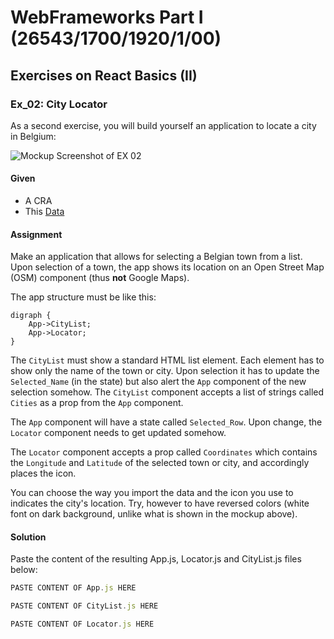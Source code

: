 # WebFrameworks Part I (26543/1700/1920/1/00)

## Exercises on React Basics (II)

### Ex_02: City Locator

As a second exercise, you will build yourself an application to locate a city in Belgium:

![Mockup Screenshot of EX 02](../Media/Ex_02_01.png)

#### Given

- A CRA
- This [Data](/Data/Gemeenten_België.txt)

#### Assignment

Make an application that allows for selecting a Belgian town from a list. Upon selection of a town, the app shows its location on an Open Street Map (OSM) component (thus __not__ Google Maps).

The app structure must be like this:

```graphviz
digraph {
	App->CityList;
	App->Locator;
}
```

The `CityList` must show a standard HTML list element. Each element has to show only the name of the town or city. Upon selection it has to update the `Selected_Name` (in the state) but also alert the `App` component of the new selection somehow. The `CityList` component accepts a list of strings called `Cities` as a prop from the `App` component.

The `App` component will have a state called `Selected_Row`. Upon change, the `Locator` component needs to get updated somehow.

The `Locator` component accepts a prop called `Coordinates` which contains the `Longitude` and `Latitude` of the selected town or city, and accordingly places the icon.

You can choose the way you import the data and the icon you use to indicates the city's location. Try, however to have reversed colors (white font on dark background, unlike what is shown in the mockup above).

#### Solution

Paste the content of the resulting App.js, Locator.js and CityList.js files below:

```js (App.js)
PASTE CONTENT OF App.js HERE
```

```js (CityList.js)
PASTE CONTENT OF CityList.js HERE
```

```js (Locator.js)
PASTE CONTENT OF Locator.js HERE
```
